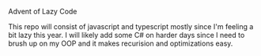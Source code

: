 Advent of Lazy Code

This repo will consist of javascript and typescript mostly since I'm feeling a bit lazy this year. I will likely add some C# on harder days since I need to brush up on my OOP and it makes recurision and optimizations easy.